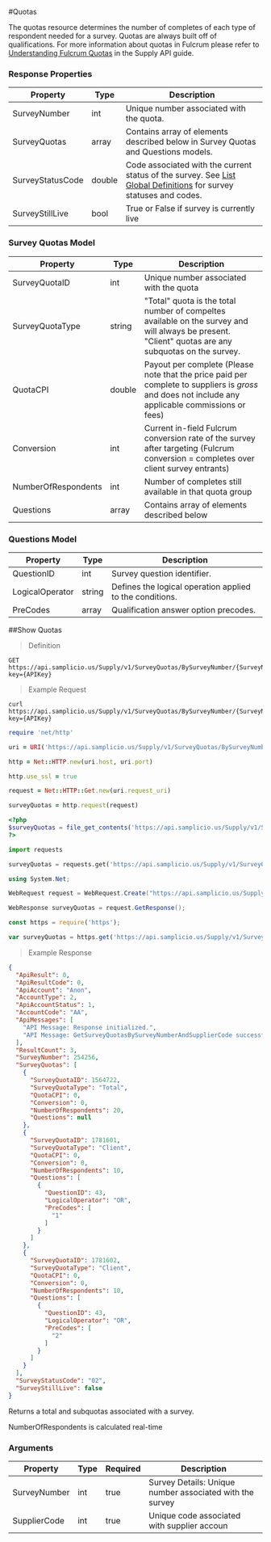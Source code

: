 #Quotas

The quotas resource determines the number of completes of each type of respondent needed for a survey. Quotas are always built off of qualifications. For more information about quotas in Fulcrum please refer to [Understanding Fulcrum Quotas](#UnderstandingFulcrumQuotas) in the Supply API guide.  

### Response Properties

| Property                     | Type     | Description                                                                                                                                             |
|------------------------------|----------|---------------------------------------------------------------------------------------------------------------------------------------------------------|
| SurveyNumber                 | int      | Unique number associated with the quota.                                                                                                                |
| SurveyQuotas                 | array    | Contains array of elements described below in Survey Quotas and Questions models.                                                                       |
| SurveyStatusCode             | double   | Code associated with the current status of the survey. See [List Global Definitions](#list-global-definitions) for survey statuses and codes.           |
| SurveyStillLive              | bool     | True or False if survey is currently live                                                                                                               |
 

### Survey Quotas Model

| Property                     | Type     | Description                                                                                                                                             |
|------------------------------|----------|---------------------------------------------------------------------------------------------------------------------------------------------------------|
| SurveyQuotaID                | int      | Unique number associated with the quota                                                                                                                 |
| SurveyQuotaType              | string   | "Total" quota is the total number of compeltes available on the survey and will always be present. "Client" quotas are any subquotas on the survey.     |
| QuotaCPI                     | double   | Payout per complete (Please note that the price paid per complete to suppliers is *gross* and does not include any applicable commissions or fees)      |   
| Conversion                   | int      | Current in-field Fulcrum conversion rate of the survey after targeting (Fulcrum conversion = completes over client survey entrants)                     |
| NumberOfRespondents          | int      | Number of completes still available in that quota group                                                                                                 | 
| Questions                    | array    | Contains array of elements described below                                                                                                              |

### Questions Model

| Property                     | Type     | Description                                                                                                                                             |
|------------------------------|----------|---------------------------------------------------------------------------------------------------------------------------------------------------------|
| QuestionID                   | int      | Survey question identifier.                                                                                                                             |
| LogicalOperator              | string   | Defines the logical operation applied to the conditions.                                                                                                |
| PreCodes                     | array    | Qualification answer option precodes.                                                                                                                   |

##Show Quotas

> Definition

```plaintext
GET  https://api.samplicio.us/Supply/v1/SurveyQuotas/BySurveyNumber/{SurveyNumber}/{SupplierCode}?key={APIKey}
```

> Example Request

```shell
curl https://api.samplicio.us/Supply/v1/SurveyQuotas/BySurveyNumber/{SurveyNumber}/{SupplierCode}?key={APIKey}
```

```ruby
require 'net/http'

uri = URI('https://api.samplicio.us/Supply/v1/SurveyQuotas/BySurveyNumber/{SurveyNumber}/{SupplierCode}?key={APIKey}')

http = Net::HTTP.new(uri.host, uri.port)

http.use_ssl = true

request = Net::HTTP::Get.new(uri.request_uri)

surveyQuotas = http.request(request)  
```

```php
<?php
$surveyQuotas = file_get_contents('https://api.samplicio.us/Supply/v1/SurveyQuotas/BySurveyNumber/{SurveyNumber}/{SupplierCode}?key={APIKey}');
?>
```

```python
import requests

surveyQuotas = requests.get('https://api.samplicio.us/Supply/v1/SurveyQuotas/BySurveyNumber/{SurveyNumber}/{SupplierCode}?key={APIKey}')
```

```csharp
using System.Net;

WebRequest request = WebRequest.Create("https://api.samplicio.us/Supply/v1/SurveyQuotas/BySurveyNumber/{SurveyNumber}/{SupplierCode}?key={APIKey}");

WebResponse surveyQuotas = request.GetResponse();
```

```javascript
const https = require('https');

var surveyQuotas = https.get('https://api.samplicio.us/Supply/v1/SurveyQuotas/BySurveyNumber/{SurveyNumber}/{SupplierCode}?key={APIKey}');
```

> Example Response

```json 
{
  "ApiResult": 0,
  "ApiResultCode": 0,
  "ApiAccount": "Anon",
  "AccountType": 2,
  "ApiAccountStatus": 1,
  "AccountCode": "AA",
  "ApiMessages": [
    "API Message: Response initialized.",
    "API Message: GetSurveyQuotasBySurveyNumberAndSupplierCode successful."
  ],
  "ResultCount": 3,
  "SurveyNumber": 254256,
  "SurveyQuotas": [
    {
      "SurveyQuotaID": 1564722,
      "SurveyQuotaType": "Total",
      "QuotaCPI": 0,
      "Conversion": 0,
      "NumberOfRespondents": 20,
      "Questions": null
    },
    {
      "SurveyQuotaID": 1781601,
      "SurveyQuotaType": "Client",
      "QuotaCPI": 0,
      "Conversion": 0,
      "NumberOfRespondents": 10,
      "Questions": [
        {
          "QuestionID": 43,
          "LogicalOperator": "OR",
          "PreCodes": [
            "1"
          ]
        }
      ]
    },
    {
      "SurveyQuotaID": 1781602,
      "SurveyQuotaType": "Client",
      "QuotaCPI": 0,
      "Conversion": 0,
      "NumberOfRespondents": 10,
      "Questions": [
        {
          "QuestionID": 43,
          "LogicalOperator": "OR",
          "PreCodes": [
            "2"
          ]
        }
      ]
    }
  ],
  "SurveyStatusCode": "02",
  "SurveyStillLive": false
}
```

Returns a total and subquotas associated with a survey. 

<aside class="notice">NumberOfRespondents is calculated real-time</aside>


### Arguments

| Property                     | Type     | Required | Description                                                                                                                                  |
|------------------------------|----------|----------|----------------------------------------------------------------------------------------------------------------------------------------------|
| SurveyNumber                 | int      | true     | Survey Details: Unique number associated with the survey                                                                                     |
| SupplierCode                 | int      | true     | Unique code associated with supplier accoun                                                                                                  |